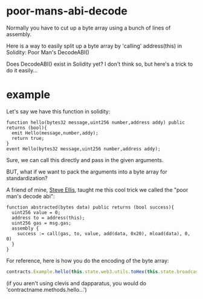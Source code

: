 # poor-mans-abi-decode

Normally you have to cut up a byte array using a bunch of lines of assembly. 

Here is a way to easily split up a byte array by 'calling' address(this) in Solidity: Poor Man's DecodeABI()








Does DecodeABI() exist in Solidity yet? I don't think so, but here's a trick to do it easily...

# example

Let's say we have this function in solidity:
```solidity
function hello(bytes32 message,uint256 number,address addy) public returns (bool){
  emit Hello(message,number,addy);
  return true;
}
event Hello(bytes32 message,uint256 number,address addy);
```
Sure, we can call this directly and pass in the given arguments.

BUT, what if we want to pack the arguments into a byte array for standardization?

A friend of mine, [Steve Ellis](https://github.com/se3000), taught me this cool trick we called the "poor man's decode abi":

```solidity
function abstracted(bytes data) public returns (bool success){
  uint256 value = 0;
  address to = address(this);
  uint256 gas = msg.gas;
  assembly {
    success := call(gas, to, value, add(data, 0x20), mload(data), 0, 0)
  }
}
```

For reference, here is how you do the encoding of the byte array:
```javascript
contracts.Example.hello(this.state.web3.utils.toHex(this.state.broadcastText),this.state.broadcastNumber,this.state.address).encodeABI()
```
(if you aren't using clevis and dapparatus, you would do 'contractname.methods.hello...')
